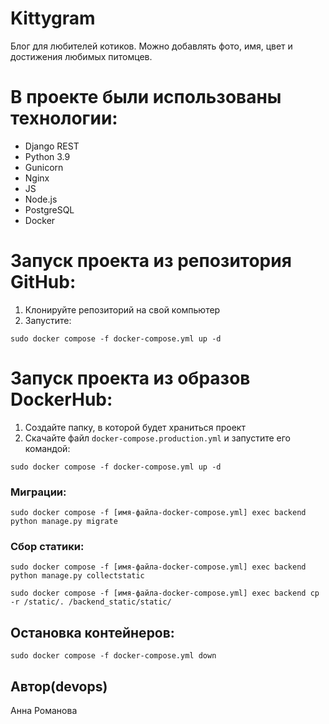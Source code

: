 #  Kittygram
Блог для любителей котиков. Можно добавлять фото, имя, цвет и достижения любимых питомцев.

#  В проекте были использованы технологии:
- Django REST
- Python 3.9
- Gunicorn
- Nginx
- JS
- Node.js
- PostgreSQL
- Docker

#  Запуск проекта из репозитория GitHub:
1. Клонируйте репозиторий на свой компьютер
2. Запустите:
```
sudo docker compose -f docker-compose.yml up -d
```

# Запуск проекта из образов DockerHub:
1. Создайте папку, в которой будет храниться проект
2. Скачайте файл ```docker-compose.production.yml``` и запустите его командой:
```
sudo docker compose -f docker-compose.yml up -d
```

### Миграции:
```
sudo docker compose -f [имя-файла-docker-compose.yml] exec backend python manage.py migrate
```
### Сбор статики:
```
sudo docker compose -f [имя-файла-docker-compose.yml] exec backend python manage.py collectstatic

sudo docker compose -f [имя-файла-docker-compose.yml] exec backend cp -r /static/. /backend_static/static/
```

##  Остановка контейнеров:
```
sudo docker compose -f docker-compose.yml down
```

## Автор(devops)
Анна Романова

